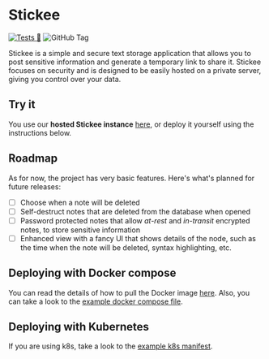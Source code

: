 # Stickee

[![Tests 🧪](https://github.com/Suguis/stickee/actions/workflows/tests.yml/badge.svg)](https://github.com/Suguis/stickee/actions/workflows/tests.yml)
![GitHub Tag](https://img.shields.io/github/v/tag/Suguis/stickee?label=version)

Stickee is a simple and secure text storage application that allows you to post sensitive information and generate a temporary link to share it. Stickee focuses on security and is designed to be easily hosted on a private server, giving you control over your data.

## Try it

You use our **hosted Stickee instance** [here](https://stickee.siesta.cat), or deploy it yourself using the instructions below.

## Roadmap

As for now, the project has very basic features. Here's what's planned for future releases:
- [ ] Choose when a note will be deleted
- [ ] Self-destruct notes that are deleted from the database when opened
- [ ] Password protected notes that allow _at-rest_ and _in-transit_ encrypted notes, to store sensitive information
- [ ] Enhanced view with a fancy UI that shows details of the node, such as the time when the note will be deleted, syntax highlighting, etc.

## Deploying with Docker compose

You can read the details of how to pull the Docker image [here](https://github.com/Suguis/stickee/pkgs/container/stickee). Also, you can take a look to the [example docker compose file](https://github.com/Suguis/stickee/blob/main/example-compose.yaml).

## Deploying with Kubernetes

If you are using k8s, take a look to the [example k8s manifest](https://github.com/Suguis/stickee/blob/main/k8s-manifest.yaml).
